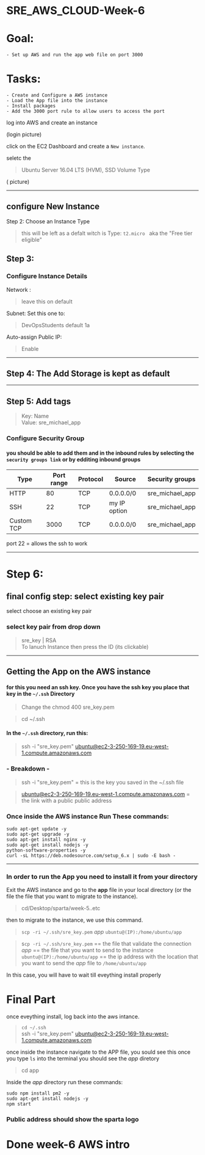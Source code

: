 ﻿# SRE_AWS_CLOUD-Week-6

# Goal:
    - Set up AWS and run the app web file on port 3000

# Tasks: 
    - Create and Configure a AWS instance 
    - Load the App file into the instance 
    - Install packages
    - Add the 3000 port rule to allow users to access the port


 log into AWS and create an instance 

(login picture)

click on the EC2 Dashboard and create a `New instance`. 

seletc the 
>Ubuntu Server 16.04 LTS (HVM), SSD Volume Type

( picture)
___
## configure New Instance  


Step 2: Choose an Instance Type 
> this will be left as a defalt witch is Type: `t2.micro ` aka the "Free tier eligible"


## Step 3: 
### Configure Instance Details
Network :
> leave this on default 

Subnet:
Set this one to:
> DevOpsStudents  default 1a 
 
Auto-assign Public IP:
> Enable
___
## Step 4: The Add Storage is kept as default 
___

## Step 5: Add tags 
> Key: Name\
> Value: sre_michael_app

### Configure Security Group
#### you should be able to add them and in the inbound rules by selecting the `security groups link` or by edditing inbound groups 

|Type        | Port range | Protocol | Source |Security groups |
|------------|------------|----------|--------|----------------|
|  HTTP| 80 | TCP | 0.0.0.0/0 |sre_michael_app |
| SSH |22 | TCP | my IP option |sre_michael_app |
| Custom TCP  |3000| TCP | 0.0.0.0/0 |sre_michael_app |


port 22 = allows the ssh to work
___
# Step 6: 
## final config step: select existing key pair

select choose an existing key pair

### select key pair from drop down
> sre_key | RSA  
To lanuch Instance then press the ID (its clickable)

___
## Getting the App on the AWS instance 
#### for this you need an ssh key. Once you have the ssh key you place that key in the `~/.ssh` Directory 

> Change the chmod 400 sre_key.pem

> cd ~/.ssh

#### In the `~/.ssh` directory, run this:
> ssh -i "sre_key.pem" ubuntu@ec2-3-250-169-19.eu-west-1.compute.amazonaws.com

### - Breakdown -

> ssh -i "sre_key.pem" = this is the key you saved in the ~/.ssh file 

> ubuntu@ec2-3-250-169-19.eu-west-1.compute.amazonaws.com  = the link with a public public address


### Once inside the AWS instance Run These commands:
 ```
sudo apt-get update -y
sudo apt-get upgrade -y
sudo apt-get install nginx -y 
sudo apt-get install nodejs -y
python-software-properties -y
curl -sL https://deb.nodesource.com/setup_6.x | sudo -E bash -
 ```
___

### In order to run the App you need to install it from your directory  

Exit the AWS instance and go to the **app** file in your local directory (or the file the file that you want to migrate to the instance).

> cd/Desktop/sparta/week-5..etc

then to migrate to the instance, we use this command.

>`scp -ri ~/.ssh/sre_key.pem` *app* `ubuntu@(IP):/home/ubuntu/app`

>s`cp -ri ~/.ssh/sre_key.pem` == the file that validate the connection  \
> *app* ==  the file that you want to send to the instance  \
> `ubuntu@(IP):/home/ubuntu/app` == the ip address with the location that you want to send the *app* file to `/home/ubuntu/app`

In this case, you will have to wait till eveything install properly

# Final Part
once eveything install, log back into the aws intance. 

> `cd ~/.ssh` \
> ssh -i "sre_key.pem" ubuntu@ec2-3-250-169-19.eu-west-1.compute.amazonaws.com

once inside the instance navigate to the APP file, you sould see this once you type `ls` into the terminal you should see the *app* diretory 

> cd app

Inside the *app* directory run these commands:

```
sudo npm install pm2 -y
sudo apt-get install nodejs -y
npm start
```

### Public address should show the sparta logo
# Done week-6 AWS intro

